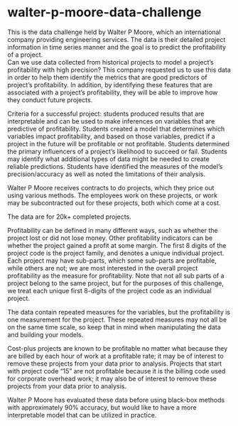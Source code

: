 # walter-p-moore-data-challenge
This is the data challenge held by Walter P Moore, which an international company providing engineering services.  The data is their detailed project information in time series manner and the goal is to predict the profitability of a project.<br>
Can we use data collected from historical projects to model a project’s profitability with high precision?  This company requested us to use this data in order to help them identify the metrics that are good predictors of project’s profitability. In addition, by identifying these features that are associated with a project’s profitability, they will be able to improve how they conduct future projects.  

Criteria for a successful project: students produced results that are interpretable and can be used to make inferences on variables that are predictive of profitability.  Students created a model that determines which variables impact profitability, and based on those variables, predict if a project in the future will be profitable or not profitable. Students determined the primary influencers of a project’s likelihood to succeed or fail.  Students may identify what additional types of data might be needed to create reliable predictions. Students have identified the measures of the model’s precision/accuracy as well as noted the limitations of their analysis. 

Walter P Moore receives contracts to do projects, which they price out using various methods. The employees work on these projects, or work may be subcontracted out for these projects, both which come at a cost. 

The data are for 20k+ completed projects.

Profitability can be defined in many different ways, such as whether the project lost or did not lose money.  Other profitability indicators can be whether the project gained a profit at some margin.  The first 8 digits of the project code is the project family, and denotes a unique individual project. Each project may have sub-parts, which some sub-parts are profitable, while others are not; we are most interested in the overall project profitability as the measure for profitability. Note that not all sub parts of a project belong to the same project, but for the purposes of this challenge, we treat each unique first 8-digits of the project code as an individual project.

The data contain repeated measures for the variables, but the profitability is one measurement for the project.  These repeated measures may not all be on the same time scale, so keep that in mind when manipulating the data and building your models.  

Cost-plus projects are known to be profitable no matter what because they are billed by each hour of work at a profitable rate; it may be of interest to remove these projects from your data prior to analysis.  Projects that start with project code “15” are not profitable because it is the billing code used for corporate overhead work; it may also be of interest to remove these projects from your data prior to analysis.

Walter P Moore has evaluated these data before using black-box methods with approximately 90% accuracy, but would like to have a more interpretable model that can be utilized in practice.
